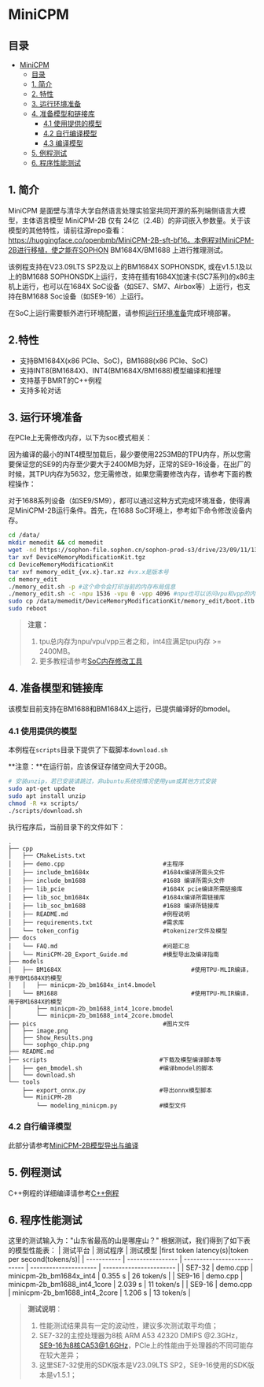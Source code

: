 # MiniCPM

## 目录

- [MiniCPM](#minicpm)
  - [目录](#目录)
  - [1. 简介](#1-简介)
  - [2. 特性](#2-特性)
  - [3. 运行环境准备](#3-运行环境准备)
  - [4. 准备模型和链接库](#4-准备模型和链接库)
    - [4.1 使用提供的模型](#41-使用提供的模型)
    - [4.2 自行编译模型](#42-自行编译模型)
    - [4.3 编译模型](#43-编译模型)
  - [5. 例程测试](#5-例程测试)
  - [6. 程序性能测试](#6-程序性能测试)

## 1. 简介

MiniCPM 是面壁与清华大学自然语言处理实验室共同开源的系列端侧语言大模型，主体语言模型 MiniCPM-2B 仅有 24亿（2.4B）的非词嵌入参数量。关于该模型的其他特性，请前往源repo查看：https://huggingface.co/openbmb/MiniCPM-2B-sft-bf16。本例程对MiniCPM-2B进行移植，使之能在SOPHON BM1684X/BM1688 上进行推理测试。


该例程支持在V23.09LTS SP2及以上的BM1684X SOPHONSDK, 或在v1.5.1及以上的BM1688 SOPHONSDK上运行，支持在插有1684X加速卡(SC7系列)的x86主机上运行，也可以在1684X SoC设备（如SE7、SM7、Airbox等）上运行，也支持在BM1688 Soc设备（如SE9-16）上运行。

在SoC上运行需要额外进行环境配置，请参照[运行环境准备](#3-运行环境准备)完成环境部署。

## 2.特性

* 支持BM1684X(x86 PCIe、SoC)，BM1688(x86 PCIe、SoC)
* 支持INT8(BM1684X)、INT4(BM1684X/BM1688)模型编译和推理
* 支持基于BMRT的C++例程
* 支持多轮对话

## 3. 运行环境准备
在PCIe上无需修改内存，以下为soc模式相关：

因为编译的最小的INT4模型加载后，最少要使用2253MB的TPU内存，所以您需要保证您的SE9的内存至少要大于2400MB为好，正常的SE9-16设备，在出厂的时候，其TPU内存为5632，您无需修改，如果您需要修改内存，请参考下面的教程操作：

对于1688系列设备（如SE9/SM9），都可以通过这种方式完成环境准备，使得满足MiniCPM-2B运行条件。首先，在1688 SoC环境上，参考如下命令修改设备内存。

```bash
cd /data/
mkdir memedit && cd memedit
wget -nd https://sophon-file.sophon.cn/sophon-prod-s3/drive/23/09/11/13/DeviceMemoryModificationKit.tgz
tar xvf DeviceMemoryModificationKit.tgz
cd DeviceMemoryModificationKit
tar xvf memory_edit_{vx.x}.tar.xz #vx.x是版本号
cd memory_edit
./memory_edit.sh -p #这个命令会打印当前的内存布局信息
./memory_edit.sh -c -npu 1536 -vpu 0 -vpp 4096 #npu也可以访问vpu和vpp的内存
sudo cp /data/memedit/DeviceMemoryModificationKit/memory_edit/boot.itb /boot/boot.itb && sync
sudo reboot
```

> **注意：**
> 1. tpu总内存为npu/vpu/vpp三者之和，int4应满足tpu内存 >= 2400MB。
> 2. 更多教程请参考[SoC内存修改工具](https://doc.sophgo.com/sdk-docs/v23.07.01/docs_latest_release/docs/SophonSDK_doc/zh/html/appendix/2_mem_edit_tools.html)

## 4. 准备模型和链接库

该模型目前支持在BM1688和BM1684X上运行，已提供编译好的bmodel。

### 4.1 使用提供的模型

​本例程在`scripts`目录下提供了下载脚本`download.sh`

**注意：**在运行前，应该保证存储空间大于20GB。

```bash
# 安装unzip，若已安装请跳过，非ubuntu系统视情况使用yum或其他方式安装
sudo apt-get update
sudo apt install unzip
chmod -R +x scripts/
./scripts/download.sh
```

执行程序后，当前目录下的文件如下：

```shell
.
├── cpp
│   ├── CMakeLists.txt
│   ├── demo.cpp                            #主程序
│   ├── include_bm1684x                     #1684x编译所需头文件
│   ├── include_bm1688                      #1688 编译所需头文件
│   ├── lib_pcie                            #1684X pcie编译所需链接库
│   ├── lib_soc_bm1684x                     #1684x编译所需链接库
│   ├── lib_soc_bm1688                      #1688 编译所链接库
│   ├── README.md                           #例程说明
│   ├── requirements.txt                    #需求库
│   └── token_config                        #tokenizer文件及模型
├── docs
│   └── FAQ.md                              #问题汇总
│   └── MiniCPM-2B_Export_Guide.md          #模型导出及编译指南
├── models
│   ├── BM1684X                                     #使用TPU-MLIR编译，用于BM1684X的模型
│   │   ├── minicpm-2b_bm1684x_int4.bmodel
│   └── BM1688                                      #使用TPU-MLIR编译，用于BM1684X的模型
│       ├── minicpm-2b_bm1688_int4_1core.bmodel
│       └── minicpm-2b_bm1688_int4_2core.bmodel
├── pics                                    #图片文件
│   ├── image.png
│   ├── Show_Results.png
│   └── sophgo_chip.png
├── README.md
├── scripts                                #下载及模型编译脚本等
│   ├── gen_bmodel.sh                      #编译bmodel的脚本
│   └── download.sh
└── tools
    ├── export_onnx.py                     #导出onnx模型脚本
    └── MiniCPM-2B
        └── modeling_minicpm.py            #模型文件
```

### 4.2 自行编译模型
此部分请参考[MiniCPM-2B模型导出与编译](./docs/MiniCPM-2B_Export_Guide.md)


## 5. 例程测试

C++例程的详细编译请参考[C++例程](./cpp/README.md)


## 6. 程序性能测试

这里的测试输入为："山东省最高的山是哪座山？"
根据测试，我们得到了如下表的模型性能表：
|    测试平台   |     测试程序       |           测试模型          |first token latency(s)|token per second(tokens/s)|
| -----------  | ---------------- | ---------------------------  | --------------------- | ----------------------- |
|   SE7-32     | demo.cpp  | minicpm-2b_bm1684x_int4       | 0.355 s |   26 token/s  |
|   SE9-16     | demo.cpp  | minicpm-2b_bm1688_int4_1core  | 2.039 s |   11 token/s  |
|   SE9-16     | demo.cpp  | minicpm-2b_bm1688_int4_2core  | 1.206 s |   13 token/s  |

> **测试说明**：
> 1. 性能测试结果具有一定的波动性，建议多次测试取平均值；
> 2. SE7-32的主控处理器为8核 ARM A53 42320 DMIPS @2.3GHz，SE9-16为8核CA53@1.6GHz，PCIe上的性能由于处理器的不同可能存在较大差异；
> 3. 这里SE7-32使用的SDK版本是V23.09LTS SP2，SE9-16使用的SDK版本是v1.5.1；
